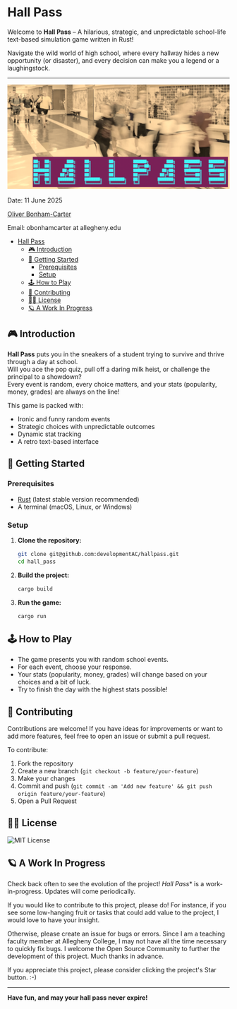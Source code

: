 # Hall Pass

Welcome to **Hall Pass** – A hilarious, strategic, and unpredictable school-life text-based simulation game written in Rust!

Navigate the wild world of high school, where every hallway hides a new opportunity (or disaster), and every decision can make you a legend or a laughingstock.

---
![Hall Pass Logo](graphics/hallway_logo.png)

Date: 11 June 2025

[Oliver Bonham-Carter](https://www.oliverbonhamcarter.com/)

Email: obonhamcarter at allegheny.edu

- [Hall Pass](#hall-pass)
  - [🎮 Introduction](#-introduction)
  - [🚀 Getting Started](#-getting-started)
    - [Prerequisites](#prerequisites)
    - [Setup](#setup)
  - [🕹️ How to Play](#️-how-to-play)
  - [🤝 Contributing](#-contributing)
  - [🛀🏻 License](#-license)
  - [🪐 A Work In Progress](#-a-work-in-progress)

## 🎮 Introduction

**Hall Pass** puts you in the sneakers of a student trying to survive and thrive through a day at school.  
Will you ace the pop quiz, pull off a daring milk heist, or challenge the principal to a showdown?  
Every event is random, every choice matters, and your stats (popularity, money, grades) are always on the line!

This game is packed with:
- Ironic and funny random events
- Strategic choices with unpredictable outcomes
- Dynamic stat tracking
- A retro text-based interface

## 🚀 Getting Started

### Prerequisites

- [Rust](https://www.rust-lang.org/tools/install) (latest stable version recommended)
- A terminal (macOS, Linux, or Windows)

### Setup

1. **Clone the repository:**
   ```sh
   git clone git@github.com:developmentAC/hallpass.git
   cd hall_pass
   ```

2. **Build the project:**
   ```sh
   cargo build
   ```

3. **Run the game:**
   ```sh
   cargo run
   ```

## 🕹️ How to Play

- The game presents you with random school events.
- For each event, choose your response.
- Your stats (popularity, money, grades) will change based on your choices and a bit of luck.
- Try to finish the day with the highest stats possible!

## 🤝 Contributing

Contributions are welcome! If you have ideas for improvements or want to add more features, feel free to open an issue or submit a pull request.

To contribute:

1. Fork the repository
2. Create a new branch (`git checkout -b feature/your-feature`)
3. Make your changes
4. Commit and push (`git commit -am 'Add new feature' && git push origin feature/your-feature`)
5. Open a Pull Request

## 🛀🏻 License

![MIT License](https://img.shields.io/bower/l/bootstrap)

## 🪐 A Work In Progress

Check back often to see the evolution of the project! *Hall Pass** is a work-in-progress. Updates will come periodically.

If you would like to contribute to this project, please do! For instance, if you see some low-hanging fruit or tasks that could add value to the project, I would love to have your insight.

Otherwise, please create an issue for bugs or errors. Since I am a teaching faculty member at Allegheny College, I may not have all the time necessary to quickly fix bugs. I welcome the Open Source Community to further the development of this project. Much thanks in advance.

If you appreciate this project, please consider clicking the project's Star button. :-)

---

**Have fun, and may your hall pass never expire!**

